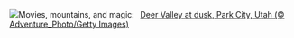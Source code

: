 ![](https://www.bing.com/th?id=OHR.DeerValley_EN-US2128104711_UHD.jpg&w=1000)Movies, mountains, and magic:&nbsp;&ensp;[Deer Valley at dusk, Park City, Utah (© Adventure_Photo/Getty Images)](https://www.bing.com/th?id=OHR.DeerValley_EN-US2128104711_UHD.jpg)
<br><br/>
